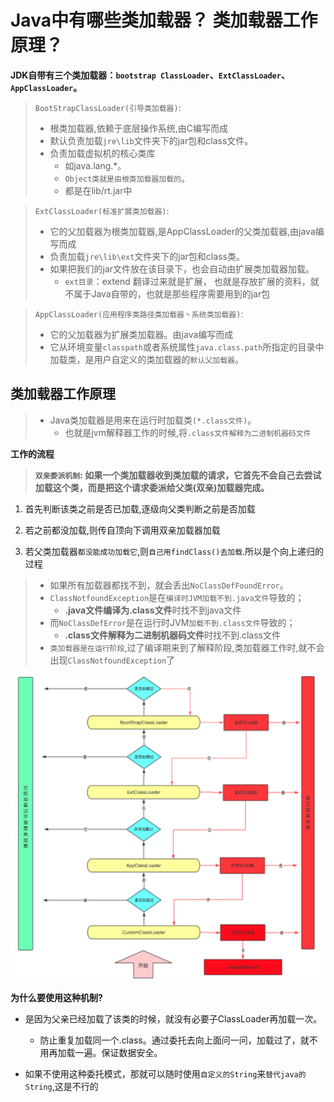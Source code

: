 # Java中有哪些类加载器？ 类加载器工作原理？ 

**JDK⾃带有三个类加载器：`bootstrap ClassLoader`、`ExtClassLoader`、`AppClassLoader`。** 

> `BootStrapClassLoader(引导类加载器)`:
>
> - 根类加载器,依赖于底层操作系统,由C编写而成
> - 默认负责加载`jre\lib`⽂件夹下的jar包和class⽂件。 
> - 负责加载虚拟机的核心类库
>   - 如java.lang.*。
>   - `Object类就是由根类加载器加载的`。
>   - 都是在lib/rt.jar中

> `ExtClassLoader(标准扩展类加载器)`:
>
> - 它的父加载器为根类加载器,是AppClassLoader的⽗类加载器,由java编写而成
> - 负责加载`jre\lib\ext`⽂件夹下的jar包和class类。 
> - 如果把我们的jar文件放在该目录下，也会自动由扩展类加载器加载。
>   - `ext目录`：extend 翻译过来就是扩展， 也就是存放扩展的资料，就不属于Java自带的，也就是那些程序需要用到的jar包

> `AppClassLoader(应用程序类路径类加载器丶系统类加载器)`:
>
> - 它的父加载器为扩展类加载器。由java编写而成
> - 它从环境变量`classpath`或者系统属性`java.class.path`所指定的目录中加载类，是用户自定义的类加载器的`默认父加载器`。
>
> 

## 类加载器工作原理

> - Java类加载器是用来在运行时加载类`(*.class文件)`。
>   - 也就是jvm解释器工作的时候,将`.class文件解释为二进制机器码文件`

**工作的流程**

> **`双亲委派机制`: 如果一个类加载器收到类加载的请求，它首先不会自己去尝试加载这个类，而是把这个请求委派给父类(双亲)加载器完成。**

1. 首先判断该类之前是否已加载,逐级向父类判断之前是否加载

2. 若之前都没加载,则传自顶向下调用双亲加载器加载

3. 若父类加载器`都没能成功加载它`,则`自己用findClass()去加载`.所以是个向上递归的过程

>- 如果所有加载器都找不到，就会丢出`NoClassDefFoundError`。
> - `ClassNotfoundException`是在`编译时JVM加载不到.java文件`导致的；
>   - **.java文件编译为.class文件**时找不到java文件
> - 而`NoClassDefError`是在运行时JVM`加载不到.class文件`导致的；
>   - **.class文件解释为二进制机器码文件**时找不到.class文件
>- `类加载器是在运行阶段`,过了编译期来到了解释阶段,类加载器工作时,就不会出现`ClassNotfoundException`了

![img](../../../../图片保存\aHR0cHM6Ly91cGxvYWQtaW1hZ2VzLmppYW5zaHUuaW8vdXBsb2FkX2ltYWdlcy83NjM0MjQ1LTdiNzg4MmUxZjRlYTVkN2QucG5n)

**为什么要使用这种机制?**

- 是因为父亲已经加载了该类的时候，就没有必要子ClassLoader再加载一次。
  - 防止重复加载同一个.class。通过委托去向上面问一问，加载过了，就不用再加载一遍。保证数据安全。

- 如果不使用这种委托模式，那就可以随时使用`自定义的String`来`替代java的String`,这是不行的